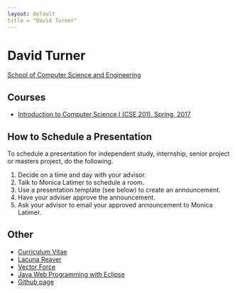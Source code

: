 ```yaml
---
layout: default
title = "David Turner"
---
```


# David Turner 

[School of Computer Science and Engineering](https://cns.csusb.edu/cse)

## Courses

* [Introduction to Computer Science I (CSE 201), Spring, 2017](https://github.com/csusbdt/201-2017-spring/wiki/)

## How to Schedule a Presentation

To schedule a presentation for independent study, internship, 
senior project or masters project, do the following.

1. Decide on a time and day with your advisor.
1. Talk to Monica Latimer to schedule a room.  
1. Use a presentation template (see below) to create an announcement.
1. Have your adviser approve the announcement.
1. Ask your advisor to email your approved announcement to Monica Latimer.

## Other

* [Curriculum Vitae](cv.html)
* [Lacuna Reaver](http://cse.csusb.edu/lr/)
* [Vector Force](http://marketplace.xbox.com/en-US/Product/VectorForce/66acd000-77fe-1000-9115-d80258550304)
* [Java Web Programming with Eclipse](http://cse.csusb.edu/turner/java_web_programming/)
* [Github page](https://github.com/csusbdt/)

<!--
## Master's Projects

    <ul>
      <li><a href="https://github.com/csusbdt/masters_latex_template">CSE 690 Latex Template</a></li>
      <li><a href="http://scholarworks.lib.csusb.edu/etd/270/">Thanh Ho. Cloth - Modeling, Deformation, and Simulation</a></li>
      <li><a href="http://scholarworks.lib.csusb.edu/etd/139/">Gerren Willis. Antics: A Cross Platform Mobile Game</a></li>
      <li><a href="http://scholarworks.lib.csusb.edu/etd/424/">Mike Korcha: CoyoteLab - Linux Containers for Educational Use</a></li>
      <li><a href="http://cse.csusb.edu/turner/690/example_projects/">Older projects</a></li>
    </ul>

    <h2>Other</h2>

    <ul>
      <li><a href="http://sites.google.com/site/csusbdt/home">Some old courses</a></li>
      <li><a href="pubs/">Publications</a></li>
    </ul>

      </section>
    </div>
-->
 
